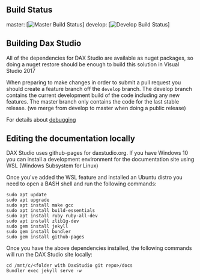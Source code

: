 ## Build Status
master: [![Master Build Status](https://ci.appveyor.com/api/projects/status/sl6fd3oelckihp3p?svg=true)]
develop: [![Develop Build Status](https://ci.appveyor.com/api/projects/status/sl6fd3oelckihp3p/branch/develop?svg=true)]

## Building Dax Studio

All of the dependencies for DAX Studio are available as nuget packages, 
so doing a nuget restore should be enough to build this solution in Visual Studio 2017

When preparing to make changes in order to submit a pull request you should create a feature
branch off the `develop` branch. The develop branch contains the current development build of the code
including any new features. The master branch only contains the code for the last stable release. 
(we merge from develop to master when doing a public release)

For details about [debugging](debugging)

## Editing the documentation locally

DAX Studio uses github-pages for daxstudio.org. If you have Windows 10 you can install a development
environment for the documentation site using WSL (Windows Subsystem for Linux)

Once you've added the WSL feature and installed an Ubuntu distro you need to open a BASH shell
and run the following commands:

```
sudo apt update
sudo apt upgrade
sudo apt install make gcc
sudo apt install build-essentials
sudo apt install ruby ruby-all-dev
sudo apt install zlib1g-dev
sudo gem install jekyll
sudo gem install bundler
sudo gem install github-pages 
```

Once you have the above dependencies installed, 
the following commands will run the DAX Studio site locally:
```
cd /mnt/c/<folder with DaxStudio git repo>/docs
Bundler exec jekyll serve -w
```